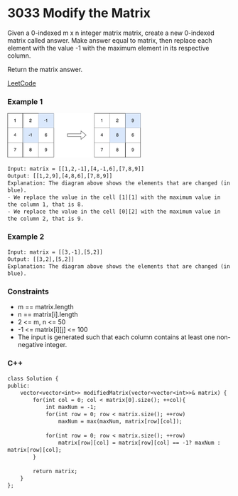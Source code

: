 # 3033 Modify the Matrix

Given a 0-indexed m x n integer matrix matrix, create a new 0-indexed matrix called answer. Make answer equal to matrix, then replace each element with the value -1 with the maximum element in its respective column.

Return the matrix answer.
 
 
[LeetCode](https://leetcode.cn/problems/modify-the-matrix/)

### Example 1

<img src="img/3033.png" width = "300"/>

```
Input: matrix = [[1,2,-1],[4,-1,6],[7,8,9]]
Output: [[1,2,9],[4,8,6],[7,8,9]]
Explanation: The diagram above shows the elements that are changed (in blue).
- We replace the value in the cell [1][1] with the maximum value in the column 1, that is 8.
- We replace the value in the cell [0][2] with the maximum value in the column 2, that is 9.
```

### Example 2

```
Input: matrix = [[3,-1],[5,2]]
Output: [[3,2],[5,2]]
Explanation: The diagram above shows the elements that are changed (in blue).
```

### Constraints

* m == matrix.length
* n == matrix[i].length
* 2 <= m, n <= 50
* -1 <= matrix[i][j] <= 100
* The input is generated such that each column contains at least one non-negative integer.


### C++ 

```
class Solution {
public:
    vector<vector<int>> modifiedMatrix(vector<vector<int>>& matrix) {
        for(int col = 0; col < matrix[0].size(); ++col){
            int maxNum = -1;
            for(int row = 0; row < matrix.size(); ++row)
                maxNum = max(maxNum, matrix[row][col]);

            for(int row = 0; row < matrix.size(); ++row)
                matrix[row][col] = matrix[row][col] == -1? maxNum : matrix[row][col];
        }

        return matrix;        
    }
};
```